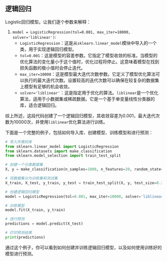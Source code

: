 ## 逻辑回归

Logistic回归模型。让我们逐个参数来解释：

1. `model = LogisticRegression(tol=0.001, max_iter=10000, solver='liblinear')`:
   - `LogisticRegression`：这是从`sklearn.linear_model`模块中导入的一个类，用于实现逻辑回归模型。
   - `tol=0.001`：这是模型的容差参数。它指定了模型收敛的标准。当模型的优化算法的变化量小于这个值时，优化过程将停止。这意味着模型在找到损失函数的极小值时会停止迭代。
   - `max_iter=10000`：这是模型最大迭代次数参数。它定义了模型优化算法可以执行的最大迭代次数。设置较高的迭代次数可以确保在较复杂的数据集上模型有足够的机会收敛。
   - `solver='liblinear'`：这是指定用于优化的算法。`liblinear`是一个优化算法，适用于小数据集或稀疏数据。它是一个基于单变量线性分类器的库，适合逻辑回归。

综上所述，这段代码创建了一个逻辑回归模型，其收敛容差为0.001，最大迭代次数为10000次，并使用`liblinear`优化算法进行训练。

下面是一个完整的例子，包括如何导入库、创建模型、训练模型和进行预测：

```python
# 导入所需的库
from sklearn.linear_model import LogisticRegression
from sklearn.datasets import make_classification
from sklearn.model_selection import train_test_split

# 创建一个分类数据集
X, y = make_classification(n_samples=1000, n_features=20, random_state=42)

# 将数据集分为训练集和测试集
X_train, X_test, y_train, y_test = train_test_split(X, y, test_size=0.2, random_state=42)

# 创建逻辑回归模型
model = LogisticRegression(tol=0.001, max_iter=10000, solver='liblinear')

# 训练模型
model.fit(X_train, y_train)

# 进行预测
predictions = model.predict(X_test)

# 打印预测结果
print(predictions)
```

通过这个例子，你可以看到如何创建并训练逻辑回归模型，以及如何使用训练好的模型进行预测。
<!--stackedit_data:
eyJoaXN0b3J5IjpbMTYxMzkyOTYxMV19
-->